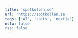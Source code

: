 ```yaml
---
title: 'spotkollen.se'
url: 'https://spotkollen.se'
tags: ['AI', 'stats', 'nextjs']
nsfw: false
rss: false
---
```

